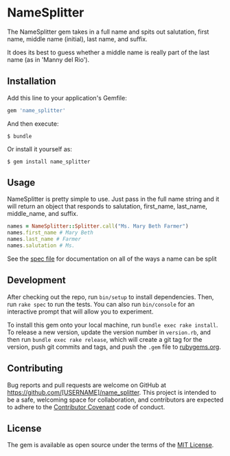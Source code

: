 # NameSplitter

The NameSplitter gem takes in a full name and spits out salutation, first name, middle name (initial), last name, and suffix. 

It does its best to guess whether a middle name is really part of the last name (as in 'Manny del Rio'). 
## Installation

Add this line to your application's Gemfile:

```ruby
gem 'name_splitter'
```

And then execute:

    $ bundle

Or install it yourself as:

    $ gem install name_splitter

## Usage

NameSplitter is pretty simple to use. Just pass in the full name string and it will return an object that responds to salutation, first_name, last_name, middle_name, and suffix. 

````ruby
names = NameSplitter::Splitter.call("Ms. Mary Beth Farmer")
names.first_name # Mary Beth
names.last_name # Farmer
names.salutation # Ms.
````

See the [spec file](spec/name_splitter_spec.rb) for documentation on all of the ways a name can be split

## Development

After checking out the repo, run `bin/setup` to install dependencies. Then, run `rake spec` to run the tests. You can also run `bin/console` for an interactive prompt that will allow you to experiment.

To install this gem onto your local machine, run `bundle exec rake install`. To release a new version, update the version number in `version.rb`, and then run `bundle exec rake release`, which will create a git tag for the version, push git commits and tags, and push the `.gem` file to [rubygems.org](https://rubygems.org).

## Contributing

Bug reports and pull requests are welcome on GitHub at https://github.com/[USERNAME]/name_splitter. This project is intended to be a safe, welcoming space for collaboration, and contributors are expected to adhere to the [Contributor Covenant](contributor-covenant.org) code of conduct.


## License

The gem is available as open source under the terms of the [MIT License](http://opensource.org/licenses/MIT).

